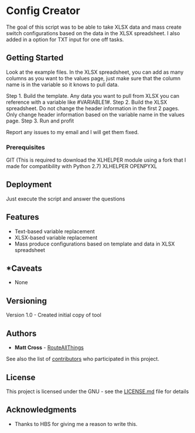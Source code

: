 # Config Creator

The goal of this script was to be able to take XLSX data and mass create switch configurations based on the data in the XLSX spreadsheet. I also added in a option for TXT input for one off tasks.

## Getting Started

Look at the example files. In the XLSX spreadsheet, you can add as many columns as you want to the values page, just make sure that the column name is in the variable so it knows to pull data.

Step 1. Build the template. Any data you want to pull from XLSX you can reference with a variable like #VARIABLE1#.
Step 2. Build the XLSX spreadsheet. Do not change the header information in the first 2 pages. Only change header information based on the variable name in the values page.
Step 3. Run and profit

Report any issues to my email and I will get them fixed.

### Prerequisites

GIT (This is required to download the XLHELPER module using a fork that  I made for compatibility with Python 2.7)
XLHELPER
OPENPYXL

## Deployment

Just execute the script and answer the questions

## Features
- Text-based variable replacement
- XLSX-based variable replacement
- Mass produce configurations based on template and data in XLSX spreadsheet

## *Caveats
- None

## Versioning

Version 1.0 - Created initial copy of tool

## Authors

* **Matt Cross** - [RouteAllThings](https://github.com/routeallthings)

See also the list of [contributors](https://github.com/routeallthings/Config-Creator/contributors) who participated in this project.

## License

This project is licensed under the GNU - see the [LICENSE.md](LICENSE.md) file for details

## Acknowledgments

* Thanks to HBS for giving me a reason to write this.

